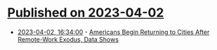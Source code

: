 # [Published on 2023-04-02](index.md)

* [2023-04-02, 16:34:00](https://it.slashdot.org/story/23/04/02/049240/americans-begin-returning-to-cities-after-remote-work-exodus-data-shows?utm_source=rss1.0mainlinkanon&utm_medium=feed) - [Americans Begin Returning to Cities After Remote-Work Exodus, Data Shows](https://it.slashdot.org/story/23/04/02/049240/americans-begin-returning-to-cities-after-remote-work-exodus-data-shows?utm_source=rss1.0mainlinkanon&utm_medium=feed)
